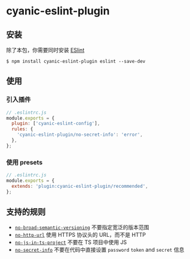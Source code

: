 # cyanic-eslint-plugin

## 安装

除了本包，你需要同时安装 [ESlint](https://eslint.org/)

```shell
$ npm install cyanic-eslint-plugin eslint --save-dev
```

## 使用

### 引入插件

```js
// .eslintrc.js
module.exports = {
  plugin: ['cyanic-eslint-config'],
  rules: {
    'cyanic-eslint-plugin/no-secret-info': 'error',
  },
};
```

### 使用 presets

```js
// .eslintrc.js
module.exports = {
  extends: 'plugin:cyanic-eslint-plugin/recommended',
};
```

## 支持的规则

- [`no-broad-semantic-versioning`](https://github.com/Cyanic-0/cyanic-specplugin/no-broad-semantic-versioning.html) 不要指定宽泛的版本范围
- [`no-http-url`](https://github.com/Cyanic-0/cyanic-specplugin/no-http-url.html) 使用 HTTPS 协议头的 URL，而不是 HTTP
- [`no-js-in-ts-project`](https://github.com/Cyanic-0/cyanic-specplugin/no-js-in-ts-project.html) 不要在 TS 项目中使用 JS
- [`no-secret-info`](https://github.com/Cyanic-0/cyanic-specplugin/no-secret-info.html) 不要在代码中直接设置 `password` `token` and `secret` 信息
